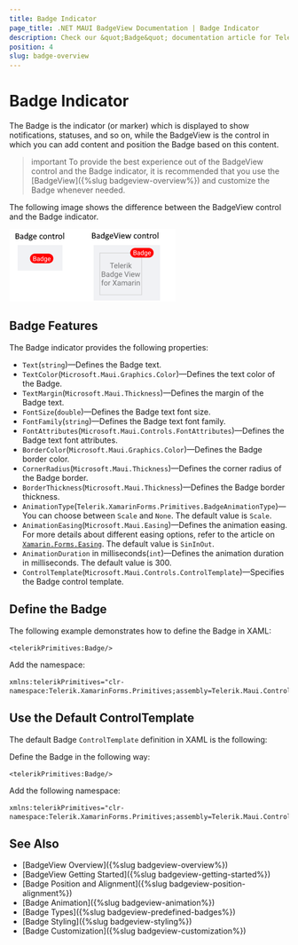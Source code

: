 ```yaml
---
title: Badge Indicator
page_title: .NET MAUI BadgeView Documentation | Badge Indicator
description: Check our &quot;Badge&quot; documentation article for Telerik Badge for .NET MAUI.
position: 4
slug: badge-overview
---
```


# Badge Indicator

The Badge is the indicator (or marker) which is displayed to show notifications, statuses, and so on, while the BadgeView is the control in which you can add content and position the Badge based on this content.

>important To provide the best experience out of the BadgeView control and the Badge indicator, it is recommended that you use the [BadgeView]({%slug badgeview-overview%}) and customize the Badge whenever needed.

The following image shows the difference between the BadgeView control and the Badge indicator.

![Badge vs BadgeView](images/badge-badgeview.png)

## Badge Features

The Badge indicator provides the following properties:

* `Text`(`string`)&mdash;Defines the Badge text.
* `TextColor`(`Microsoft.Maui.Graphics.Color`)&mdash;Defines the text color of the Badge.
* `TextMargin`(`Microsoft.Maui.Thickness`)&mdash;Defines the margin of the Badge text.
* `FontSize`(`double`)&mdash;Defines the Badge text font size.
* `FontFamily`(`string`)&mdash;Defines the Badge text font family.
* `FontAttributes`(`Microsoft.Maui.Controls.FontAttributes`)&mdash;Defines the Badge text font attributes.
* `BorderColor`(`Microsoft.Maui.Graphics.Color`)&mdash;Defines the Badge border color.
* `CornerRadius`(`Microsoft.Maui.Thickness`)&mdash;Defines the corner radius of the Badge border.
* `BorderThickness`(`Microsoft.Maui.Thickness`)&mdash;Defines the Badge border thickness.
* `AnimationType`(`Telerik.XamarinForms.Primitives.BadgeAnimationType`)&mdash;You can choose between `Scale` and `None`. The default value is `Scale`.
* `AnimationEasing`(`Microsoft.Maui.Easing`)&mdash;Defines the animation easing. For more details about different easing options, refer to the article on [`Xamarin.Forms.Easing`](https://docs.microsoft.com/en-us/xamarin/xamarin-forms/user-interface/animation/easing). The default value is `SinInOut`.
* `AnimationDuration` in milliseconds(`int`)&mdash;Defines the animation duration in milliseconds. The default value is 300.
* `ControlTemplate`(`Microsoft.Maui.Controls.ControlTemplate`)&mdash;Specifies the Badge control template.

## Define the Badge

The following example demonstrates how to define the Badge in XAML:

```XAML
<telerikPrimitives:Badge/>
```

Add the namespace:

```XAML
xmlns:telerikPrimitives="clr-namespace:Telerik.XamarinForms.Primitives;assembly=Telerik.Maui.Controls.Compatibility"
```

## Use the Default ControlTemplate

The default Badge `ControlTemplate` definition in XAML is the following:

<snippet id='badgeview-badge-control-template'/>

Define the Badge in the following way:

```XAML
<telerikPrimitives:Badge/>
```

Add the following namespace:

```XAML
xmlns:telerikPrimitives="clr-namespace:Telerik.XamarinForms.Primitives;assembly=Telerik.Maui.Controls.Compatibility"
```

## See Also

- [BadgeView Overview]({%slug badgeview-overview%})
- [BadgeView Getting Started]({%slug badgeview-getting-started%})
- [Badge Position and Alignment]({%slug badgeview-position-alignment%})
- [Badge Animation]({%slug badgeview-animation%})
- [Badge Types]({%slug badgeview-predefined-badges%})
- [Badge Styling]({%slug badgeview-styling%})
- [Badge Customization]({%slug badgeview-customization%})
